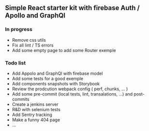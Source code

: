 ## Simple React starter kit with firebase Auth / Apollo and GraphQl

### In progress

- Remove css utils
- Fix all lint / TS errors
- Add some empty page to add some Router exemple

### Todo list

- Add Appolo and GraphQl with firebase model
- Add some tests for a good exemple
- Add components snapshots with Storybook
- Review the prodcution webpack config ( perf, chunks, ... )
- Add some pre-commit (local tests, lint, transalations, ...) and post-commits
- Create a jenkins server
- R&D with selenium tests
- Add Sentry tracking
- Make a funny 404 page
- ...
